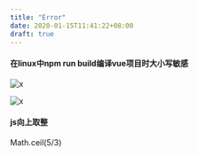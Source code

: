 ```yaml
---
title: "Error"
date: 2020-01-15T11:41:22+08:00
draft: true
---
```


#### 在linux中npm run build编译vue项目时大小写敏感

![x](/images/js/1.png)

![x](/images/js/2.png)

#### js向上取整
 Math.ceil(5/3)